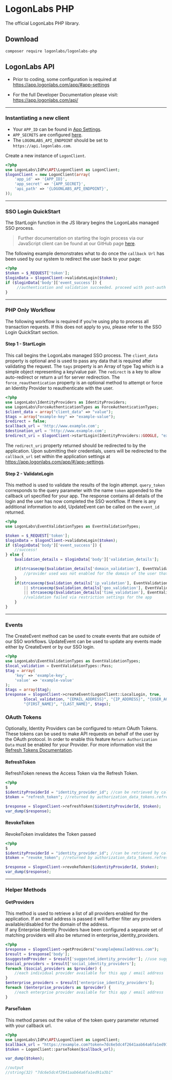 # LogonLabs PHP

The official LogonLabs PHP library.
## Download

    composer require logonlabs/logonlabs-php
## LogonLabs API

- Prior to coding, some configuration is required at https://app.logonlabs.com/app/#app-settings

- For the full Developer Documentation please visit: https://app.logonlabs.com/api/

---
### Instantiating a new client

- Your `APP_ID` can be found in [App Settings](https://app.logonlabs.com/app/#/app-settings).
- `APP_SECRETS` are configured [here](https://app.logonlabs.com/app/#/app-secrets).
- The `LOGONLABS_API_ENDPOINT` should be set to `https://api.logonlabs.com`.

Create a new instance of `LogonClient`.  
```php
<?php
use LogonLabs\IdPx\API\LogonClient as LogonClient;
$logonClient = new LogonClient(array(
    'app_id' => '{APP_ID}',
    'app_secret' => '{APP_SECRET}',
    'api_path' => '{LOGONLABS_API_ENDPOINT}',
));
```
---
### SSO Login QuickStart
The StartLogin function in the JS library begins the LogonLabs managed SSO process.
>Further documentation on starting the login process via our JavaScript client can be found at our GitHub page [here](https://github.com/logonlabs/logonlabs-js). 

The following example demonstrates what to do once the `callback Url` has been used by our system to redirect the user back to your page:
```php
<?php
$token = $_REQUEST['token'];
$loginData = $logonClient->validateLogin($token);
if ($loginData['body']['event_success']) {
     //authentication and validation succeeded. proceed with post-auth workflows (ie, create a user session token for your system).
}
```
---
### PHP Only Workflow
The following workflow is required if you're using php to process all transaction requests.  If this does not apply to you, please refer to the SSO Login QuickStart section.
#### Step 1 - StartLogin
This call begins the LogonLabs managed SSO process.  The `client_data` property is optional and is used to pass any data that is required after validating the request.  The `tags` property is an Array of type Tag which is a simple object representing a key/value pair.  The `redirect` is a key to allow auto-redirect or return a url for server redirection. The `force_reauthentication` property is an optional method to attempt or force an Identity Provider to reauthenticate with the user.
```php
<?php
use LogonLabs\IdentityProviders as IdentityProviders;
use LogonLabs\ForceAuthenticationTypes as ForceAuthenticationTypes;
$client_data = array("client_data" => "value");
$tags = array("example-key" => "example-value");
$redirect = false;
$callback_url = 'http://www.example.com';
$destination_url = 'http://www.example.com';
$redirect_uri = $logonClient->startLogin(IdentityProviders::GOOGLE, "example@emailaddress.com", $client_data, $callback_url, $destination_url, $tags, $redirect, $ForceAuthenticationTypes::Off);
```

The `redirect_uri` property returned should be redirected to by the application.  Upon submitting their credentials, users will be redirected to the `callback_url` set within the application settings at https://app.logonlabs.com/app/#/app-settings.

#### Step 2 - ValidateLogin
This method is used to validate the results of the login attempt.  `query_token` corresponds to the query parameter with the name `token` appended to the callback url specified for your app.
The response contains all details of the login and the user has now completed the SSO workflow.  If there is any additional information to add, UpdateEvent can be called on the `event_id` returned.
```php
<?php
use LogonLabs\EventValidationTypes as EventValidationTypes;

$token = $_REQUEST['token'];
$loginData = $logonClient->validateLogin($token);
if ($loginData['body']['event_success']) {
    //success!
} else {
    $validation_details = $loginData['body']['validation_details'];

    if(strcasecmp($validation_details['domain_validation'], EventValidationTypes::Fail) == 0)) {
        //provider used was not enabled for the domain of the user that was authenticated
    }
    if(strcasecmp($validation_details['ip_validation'], EventValidationTypes::Fail) == 0) 
        || strcasecmp($validation_details['geo_validation'], EventValidationTypes::Fail) == 0)
        || strcasecmp($validation_details['time_validation'], EventValidationTypes::Fail) == 0)) {
        //validation failed via restriction settings for the app
    }
}
```
---
### Events
The CreateEvent method can be used to create events that are outside of our SSO workflows.  UpdateEvent can be used to update any events made either by CreateEvent or by our SSO login.
```php
<?php 
use LogonLabs\EventValidationTypes as EventValidationTypes;
$local_validation = EventValidationTypes::Pass;
$tag = array(
    'key' => 'example-key',
    'value' => 'example-value'
);
$tags = array($tag);
$response = $logonClient->createEvent(LogonClient::LocalLogin, true,
        $local_validation, "{EMAIL_ADDRESS}", "{IP_ADDRESS}", "{USER_AGENT}",
        "{FIRST_NAME}", "{LAST_NAME}", $tags);

```
### OAuth Tokens
Optionally, Identity Providers can be configured to return OAuth Tokens.  These tokens can be used to make API requests on behalf of the user by the OAuth protocol. In order to enable this feature `Return Authorization Data` must be enabled for your Provider. For more information visit the [Refresh Tokens Documentation](https://logonlabs.com/articles/refresh-tokens).
#### RefreshToken
RefreshToken renews the Access Token via the Refresh Token.
```php
<?php 
$
$identityProviderId = "identity_provider_id"; //can be retrieved by calling GetProviders
$token = "refresh_token"; //returned by authorization_data_tokens.refresh_token in the ValidateLogin Response

$response = $logonClient->refreshToken($identityProviderId, $token);
var_dump($response);


```
#### RevokeToken
RevokeToken invalidates the Token passed
```php
<?php 
$
$identityProviderId = "identity_provider_id"; //can be retrieved by calling GetProviders
$token = "revoke_token"; //returned by authorization_data_tokens.refresh_token in the ValidateLogin Response

$response = $logonClient->revokeToken($identityProviderId, $token);
var_dump($response);
```

---
### Helper Methods
#### GetProviders
This method is used to retrieve a list of all providers enabled for the application.
If an email address is passed it will further filter any providers available/disabled for the domain of the address.  
If any Enterprise Identity Providers have been configured a separate set of matching providers will also be returned in enterprise_identity_providers.
```php
<?php
$response = $logonClient->getProviders("example@emailaddress.com");
$result = $response['body'];
$suggestedProvider = $result['suggested_identity_provider']; //use suggested provider
$social_providers = $result['social_identity_providers'];
foreach ($social_providers as $provider) {
    //each individual provider available for this app / email address
}
$enterprise_providers = $result['enterprise_identity_providers'];
foreach ($enterprise_providers as $provider) {
    //each enterprise provider available for this app / email address
}
```
#### ParseToken
This method parses out the value of the token query parameter returned with your callback url.
```php
<?php
use LogonLabs\IdPx\API\LogonClient as LogonClient;
$callback_url = "https://example.com?token=7dc6e5dc4f2641aab64a6fa1ed91a3b1";
$token = LogonClient::parseToken($callback_url);

var_dump($token);

//output
//string(32) "7dc6e5dc4f2641aab64a6fa1ed91a3b1"
```